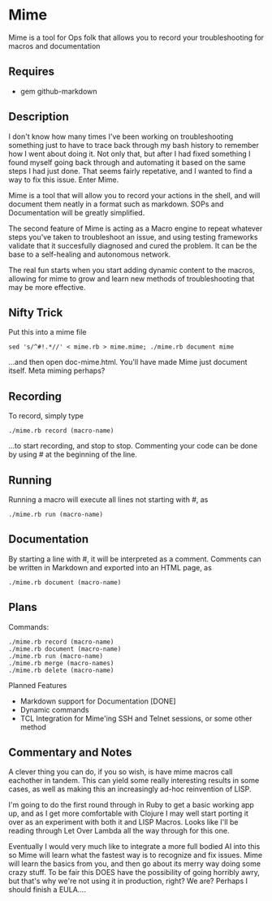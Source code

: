 Mime
====

Mime is a tool for Ops folk that allows you to record your troubleshooting for macros and documentation

Requires
--------

* gem github-markdown

Description
-----------

I don't know how many times I've been working on troubleshooting something just to have to trace back through my bash history to remember how I went about doing it. Not only that, but after I had fixed something I found myself going back through and automating it based on the same steps I had just done. That seems fairly repetative, and I wanted to find a way to fix this issue. Enter Mime.

Mime is a tool that will allow you to record your actions in the shell, and will document them neatly in a format such as markdown. SOPs and Documentation will be greatly simplified.

The second feature of Mime is acting as a Macro engine to repeat whatever steps you've taken to troubleshoot an issue, and using testing frameworks validate that it succesfully diagnosed and cured the problem. It can be the base to a self-healing and autonomous network.

The real fun starts when you start adding dynamic content to the macros, allowing for mime to grow and learn new methods of troubleshooting that may be more effective.

Nifty Trick
-----------

Put this into a mime file
    
    sed 's/^#!.*//' < mime.rb > mime.mime; ./mime.rb document mime

...and then open doc-mime.html. You'll have made Mime just document itself. Meta miming perhaps?

Recording
---------

To record, simply type 
    
    ./mime.rb record (macro-name) 
    
...to start recording, and stop to stop. Commenting your code can be done by using # at the beginning of the line.

Running
-------

Running a macro will execute all lines not starting with #, as
    
    ./mime.rb run (macro-name)

Documentation
-------------

By starting a line with #, it will be interpreted as a comment. Comments can be written in Markdown and exported into an HTML page, as
    
    ./mime.rb document (macro-name)

Plans
-----

Commands:

    ./mime.rb record (macro-name)
    ./mime.rb document (macro-name)
    ./mime.rb run (macro-name)
    ./mime.rb merge (macro-names)
    ./mime.rb delete (macro-name)

Planned Features
* Markdown support for Documentation [DONE]
* Dynamic commands
* TCL Integration for Mime'ing SSH and Telnet sessions, or some other method

Commentary and Notes
--------------------

A clever thing you can do, if you so wish, is have mime macros call eachother in tandem. This can yield some really interesting results in some cases, as well as making this an increasingly ad-hoc reinvention of LISP.

I'm going to do the first round through in Ruby to get a basic working app up, and as I get more comfortable with Clojure I may well start porting it over as an experiment with both it and LISP Macros. Looks like I'll be reading through Let Over Lambda all the way through for this one.

Eventually I would very much like to integrate a more full bodied AI into this so Mime will learn what the fastest way is to recognize and fix issues. Mime will learn the basics from you, and then go about its merry way doing some crazy stuff. To be fair this DOES have the possibility of going horribly awry, but that's why we're not using it in production, right? We are? Perhaps I should finish a EULA....
